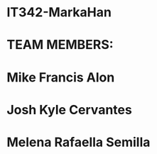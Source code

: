 # IT342-MarkaHan

# TEAM MEMBERS:

# Mike Francis Alon
# Josh Kyle Cervantes
# Melena Rafaella Semilla